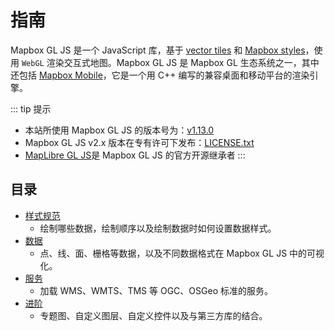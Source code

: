 # 指南

Mapbox GL JS 是一个 JavaScript 库，基于 [vector tiles](https://docs.mapbox.com/help/glossary/vector-tiles/) 和 [Mapbox styles](https://docs.mapbox.com/mapbox-gl-js/style-spec/)，使用 `WebGL` 渲染交互式地图。Mapbox GL JS 是 Mapbox GL 生态系统之一，其中还包括 [Mapbox Mobile](https://www.mapbox.com/mobile/)，它是一个用 C++ 编写的兼容桌面和移动平台的渲染引擎。

::: tip 提示
- 本站所使用 Mapbox GL JS 的版本号为：[v1.13.0](https://docs.mapbox.com/mapbox-gl-js/overview/)
- Mapbox GL JS v2.x 版本在专有许可下发布：[LICENSE.txt](https://github.com/mapbox/mapbox-gl-js/blob/main/LICENSE.txt)
- [MapLibre GL JS](https://maplibre.org/maplibre-gl-js-docs/api/)是 Mapbox GL JS 的官方开源继承者
:::

## 目录
* [样式规范](/style-spec/)
  * 绘制哪些数据，绘制顺序以及绘制数据时如何设置数据样式。
* [数据](/data/)
  * 点、线、面、栅格等数据，以及不同数据格式在 Mapbox GL JS 中的可视化。
* [服务](/service/)
  * 加载 WMS、WMTS、TMS 等 OGC、OSGeo 标准的服务。
* [进阶](/advance/)
  * 专题图、自定义图层、自定义控件以及与第三方库的结合。

